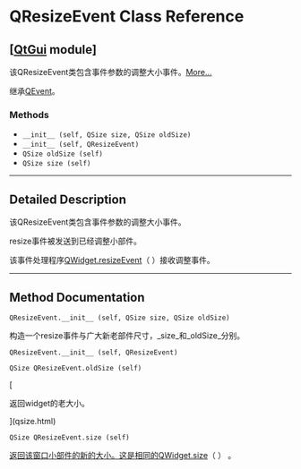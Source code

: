 # QResizeEvent Class Reference

## [[QtGui](index.htm) module]

该QResizeEvent类包含事件参数的调整大小事件。[More...](#details)

继承[QEvent](qevent.html)。

### Methods

*   `__init__ (self, QSize size, QSize oldSize)`
*   `__init__ (self, QResizeEvent)`
*   `QSize oldSize (self)`
*   `QSize size (self)`

* * *

## Detailed Description

该QResizeEvent类包含事件参数的调整大小事件。

resize事件被发送到已经调整小部件。

该事件处理程序[QWidget.resizeEvent](qwidget.html#resizeEvent)（ ）接收调整事件。

* * *

## Method Documentation

```
QResizeEvent.__init__ (self, QSize size, QSize oldSize)
```

构造一个resize事件与广大新老部件尺寸，_size_和_oldSize_分别。

```
QResizeEvent.__init__ (self, QResizeEvent)
```

```
QSize QResizeEvent.oldSize (self)
```

[

返回widget的老大小。

](qsize.html)

```
QSize QResizeEvent.size (self)
```

[](qsize.html)

[返回该窗口小部件的新的大小。这是相同的](qsize.html)[QWidget.size](qwidget.html#size-prop)（ ） 。